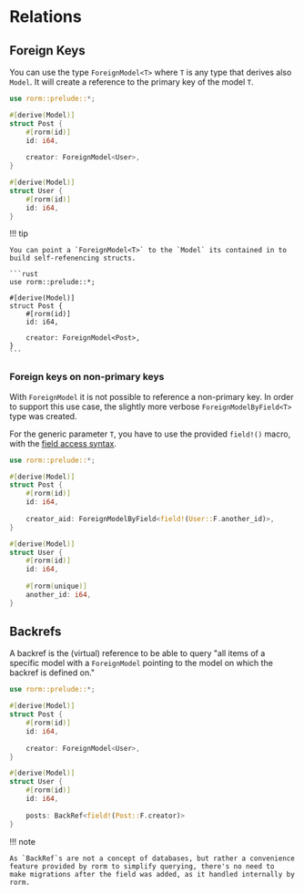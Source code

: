 # Relations

## Foreign Keys

You can use the type `ForeignModel<T>` where `T` is any type that derives 
also `Model`. It will create a reference to the primary key of the
model `T`.


```rust
use rorm::prelude::*;

#[derive(Model)]
struct Post {
    #[rorm(id)]
    id: i64,
    
    creator: ForeignModel<User>,
}

#[derive(Model)]
struct User {
    #[rorm(id)]
    id: i64,
}
```

!!! tip

    You can point a `ForeignModel<T>` to the `Model` its contained in to 
    build self-refenencing structs.

    ```rust
    use rorm::prelude::*;
    
    #[derive(Model)]
    struct Post {
        #[rorm(id)]
        id: i64,
    
        creator: ForeignModel<Post>,
    }
    ```

### Foreign keys on non-primary keys

With `ForeignModel` it is not possible to reference a non-primary key.
In order to support this use case, the slightly more verbose 
`ForeignModelByField<T>` type was created.

For the generic parameter `T`, you have to use the provided `field!()` macro,
with the [field access syntax](./field_access_syntax.md).

```rust
use rorm::prelude::*;

#[derive(Model)]
struct Post {
    #[rorm(id)]
    id: i64,
    
    creator_aid: ForeignModelByField<field!(User::F.another_id)>,
}

#[derive(Model)]
struct User {
    #[rorm(id)]
    id: i64,
    
    #[rorm(unique)]
    another_id: i64,
}

```

## Backrefs

A backref is the (virtual) reference to be able to query 
"all items of a specific model with a `ForeignModel` pointing to the model on 
which the backref is defined on."

```rust
use rorm::prelude::*;

#[derive(Model)]
struct Post {
    #[rorm(id)]
    id: i64,
    
    creator: ForeignModel<User>,
}

#[derive(Model)]
struct User {
    #[rorm(id)]
    id: i64,
    
    posts: BackRef<field!(Post::F.creator)>
}
```

!!! note
    
    As `BackRef`s are not a concept of databases, but rather a convenience
    feature provided by rorm to simplify querying, there's no need to
    make migrations after the field was added, as it handled internally by
    rorm.
